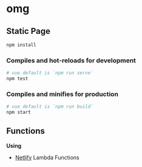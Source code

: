 # omg

## Static Page

```sh
npm install
```

### Compiles and hot-reloads for development

```sh
# vue default is `npm run serve`
npm test
```

### Compiles and minifies for production

```sh
# vue default is `npm run build`
npm start
```

## Functions

**Using**

- [Netlify](https://netlify.com) Lambda Functions
